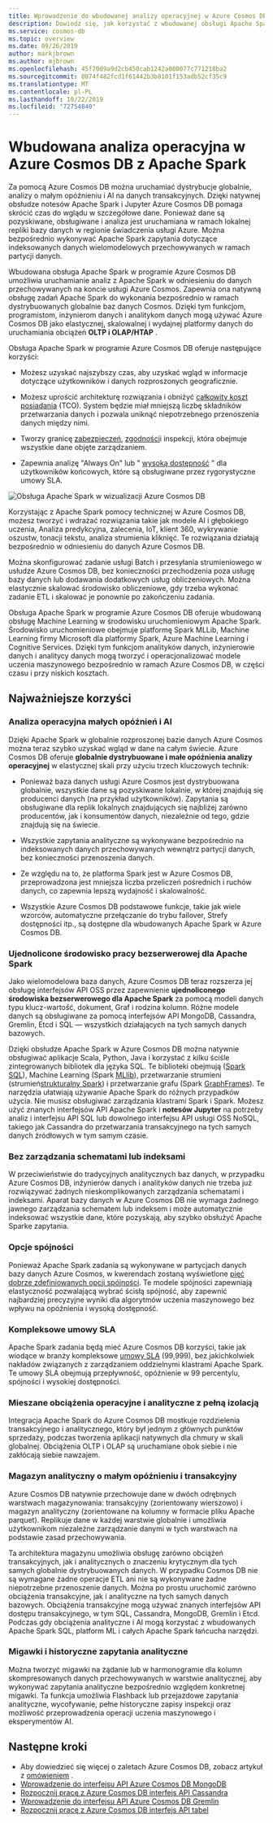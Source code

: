 ```yaml
---
title: Wprowadzenie do wbudowanej analizy operacyjnej w Azure Cosmos DB z Apache Spark
description: Dowiedz się, jak korzystać z wbudowanej obsługi Apache Spark w Azure Cosmos DB do uruchamiania analiz operacyjnych i AI
ms.service: cosmos-db
ms.topic: overview
ms.date: 09/26/2019
author: markjbrown
ms.author: mjbrown
ms.openlocfilehash: 45f70d9a9d2cb450cab1242a080077c771218ba2
ms.sourcegitcommit: 8074f482fcd1f61442b3b8101f153adb52cf35c9
ms.translationtype: MT
ms.contentlocale: pl-PL
ms.lasthandoff: 10/22/2019
ms.locfileid: "72754840"
---
```

# <a name="built-in-operational-analytics-in-azure-cosmos-db-with-apache-spark"></a>Wbudowana analiza operacyjna w Azure Cosmos DB z Apache Spark

Za pomocą Azure Cosmos DB można uruchamiać dystrybucje globalnie, analizy o małym opóźnieniu i AI na danych transakcyjnych. Dzięki natywnej obsłudze notesów Apache Spark i Jupyter Azure Cosmos DB pomaga skrócić czas do wglądu w szczegółowe dane. Ponieważ dane są pozyskiwane, obsługiwane i analiza jest uruchamiana w ramach lokalnej repliki bazy danych w regionie świadczenia usługi Azure. Można bezpośrednio wykonywać Apache Spark zapytania dotyczące indeksowanych danych wielomodelowych przechowywanych w ramach partycji danych.

Wbudowana obsługa Apache Spark w programie Azure Cosmos DB umożliwia uruchamianie analiz z Apache Spark w odniesieniu do danych przechowywanych na koncie usługi Azure Cosmos. Zapewnia ona natywną obsługę zadań Apache Spark do wykonania bezpośrednio w ramach dystrybuowanych globalnie baz danych Cosmos. Dzięki tym funkcjom, programistom, inżynierom danych i analitykom danych mogą używać Azure Cosmos DB jako elastycznej, skalowalnej i wydajnej platformy danych do uruchamiania obciążeń **OLTP i OLAP/HTAP** .

Obsługa Apache Spark w programie Azure Cosmos DB oferuje następujące korzyści:

* Możesz uzyskać najszybszy czas, aby uzyskać wgląd w informacje dotyczące użytkowników i danych rozproszonych geograficznie.

* Możesz uprościć architekturę rozwiązania i obniżyć [całkowity koszt posiadania](total-cost-ownership.md) (TCO). System będzie miał mniejszą liczbę składników przetwarzania danych i pozwala uniknąć niepotrzebnego przenoszenia danych między nimi.

* Tworzy granicę [zabezpieczeń](secure-access-to-data.md), [zgodności](compliance.md)i inspekcji, która obejmuje wszystkie dane objęte zarządzaniem.

* Zapewnia analizę "Always On" lub " [wysoką dostępność](high-availability.md) " dla użytkowników końcowych, które są obsługiwane przez rygorystyczne umowy SLA.

![Obsługa Apache Spark w wizualizacji Azure Cosmos DB](./media/spark-api-introduction/spark-api-visualization.png)
 
Korzystając z Apache Spark pomocy technicznej w Azure Cosmos DB, możesz tworzyć i wdrażać rozwiązania takie jak modele AI i głębokiego uczenia, Analiza predykcyjna, zalecenia, IoT, klient 360, wykrywanie oszustw, tonacji tekstu, analiza strumienia kliknięć. Te rozwiązania działają bezpośrednio w odniesieniu do danych Azure Cosmos DB.

Można skonfigurować zadanie usługi Batch i przesyłania strumieniowego w usłudze Azure Cosmos DB, bez konieczności przechodzenia poza usługę bazy danych lub dodawania dodatkowych usług obliczeniowych. Można elastycznie skalować środowisko obliczeniowe, gdy trzeba wykonać zadanie ETL i skalować je ponownie po zakończeniu zadania.

Obsługa Apache Spark w programie Azure Cosmos DB oferuje wbudowaną obsługę Machine Learning w środowisku uruchomieniowym Apache Spark. Środowisko uruchomieniowe obejmuje platformę Spark MLLib, Machine Learning firmy Microsoft dla platformy Spark, Azure Machine Learning i Cognitive Services. Dzięki tym funkcjom analityków danych, inżynierowie danych i analitycy danych mogą tworzyć i operacjonalizować modele uczenia maszynowego bezpośrednio w ramach Azure Cosmos DB, w części czasu i przy niskich kosztach.


## <a name="key-benefits"></a>Najważniejsze korzyści

### <a name="low-latency-operational-analytics-and-ai"></a>Analiza operacyjna małych opóźnień i AI

Dzięki Apache Spark w globalnie rozproszonej bazie danych Azure Cosmos można teraz szybko uzyskać wgląd w dane na całym świecie. Azure Cosmos DB oferuje **globalnie dystrybuowane i małe opóźnienia analizy operacyjnej** w elastycznej skali przy użyciu trzech kluczowych technik:

* Ponieważ baza danych usługi Azure Cosmos jest dystrybuowana globalnie, wszystkie dane są pozyskiwane lokalnie, w której znajdują się producenci danych (na przykład użytkowników). Zapytania są obsługiwane dla replik lokalnych znajdujących się najbliżej zarówno producentów, jak i konsumentów danych, niezależnie od tego, gdzie znajdują się na świecie.

* Wszystkie zapytania analityczne są wykonywane bezpośrednio na indeksowanych danych przechowywanych wewnątrz partycji danych, bez konieczności przenoszenia danych.

* Ze względu na to, że platforma Spark jest w Azure Cosmos DB, przeprowadzona jest mniejsza liczba przeliczeń pośrednich i ruchów danych, co zapewnia lepszą wydajność i skalowalność.

* Wszystkie Azure Cosmos DB podstawowe funkcje, takie jak wiele wzorców, automatyczne przełączanie do trybu failover, Strefy dostępności itp., są dostępne dla wbudowanych Apache Spark w Azure Cosmos DB.

### <a name="unified-serverless-experience-for-apache-spark"></a>Ujednolicone środowisko pracy bezserwerowej dla Apache Spark

Jako wielomodelowa baza danych, Azure Cosmos DB teraz rozszerza jej obsługę interfejsów API OSS przez zapewnienie **ujednoliconego środowiska bezserwerowego dla Apache Spark** za pomocą modeli danych typu klucz-wartość, dokument, Graf i rodzina kolumn. Różne modele danych są obsługiwane za pomocą interfejsów API MongoDB, Cassandra, Gremlin, Etcd i SQL — wszystkich działających na tych samych danych bazowych. 

Dzięki obsłudze Apache Spark w Azure Cosmos DB można natywnie obsługiwać aplikacje Scala, Python, Java i korzystać z kilku ściśle zintegrowanych bibliotek dla języka SQL. Te biblioteki obejmują ([Spark SQL](https://spark.apache.org/sql/)), Machine Learning (Spark [MLlib](https://spark.apache.org/mllib/)), przetwarzanie strumieni (strumień[strukturalny Spark](https://spark.apache.org/streaming/)) i przetwarzanie grafu (Spark [GraphFrames]( https://docs.databricks.com/spark/latest/graph-analysis/graphframes/user-guide-python.html)). Te narzędzia ułatwiają używanie Apache Spark do różnych przypadków użycia. Nie musisz obsługiwać zarządzania klastrami Spark i Spark. Możesz użyć znanych interfejsów API Apache Spark i **notesów Jupyter** na potrzeby analiz i interfejsu API SQL lub dowolnego interfejsu API usługi OSS NoSQL, takiego jak Cassandra do przetwarzania transakcyjnego na tych samych danych źródłowych w tym samym czasie.

### <a name="no-schema-or-index-management"></a>Bez zarządzania schematami lub indeksami

W przeciwieństwie do tradycyjnych analitycznych baz danych, w przypadku Azure Cosmos DB, inżynierów danych i analityków danych nie trzeba już rozwiązywać żadnych nieskomplikowanych zarządzania schematami i indeksami. Aparat bazy danych w Azure Cosmos DB nie wymaga żadnego jawnego zarządzania schematem lub indeksem i może automatycznie indeksować wszystkie dane, które pozyskają, aby szybko obsłużyć Apache Sparke zapytania.

### <a name="consistency-choices"></a>Opcje spójności

Ponieważ Apache Spark zadania są wykonywane w partycjach danych bazy danych Azure Cosmos, w kwerendach zostaną wyświetlone [pięć dobrze zdefiniowanych opcji spójności](consistency-levels.md). Te modele spójności zapewniają elastyczność pozwalającą wybrać ścisłą spójność, aby zapewnić najbardziej precyzyjne wyniki dla algorytmów uczenia maszynowego bez wpływu na opóźnienia i wysoką dostępność.

### <a name="comprehensive-slas"></a>Kompleksowe umowy SLA

Apache Spark zadania będą mieć Azure Cosmos DB korzyści, takie jak wiodące w branży kompleksowe [umowy SLA](https://azure.microsoft.com/support/legal/sla/documentdb/v1_1/) (99,999), bez jakichkolwiek nakładów związanych z zarządzaniem oddzielnymi klastrami Apache Spark. Te umowy SLA obejmują przepływność, opóźnienie w 99 percentylu, spójności i wysokiej dostępności. 

### <a name="mixed-operational-and-analytical-workloads-with-complete-isolation"></a>Mieszane obciążenia operacyjne i analityczne z pełną izolacją

Integracja Apache Spark do Azure Cosmos DB mostkuje rozdzielenia transakcyjnego i analitycznego, który był jednym z głównych punktów sprzedaży, podczas tworzenia aplikacji natywnych dla chmury w skali globalnej. Obciążenia OLTP i OLAP są uruchamiane obok siebie i nie zakłócają siebie nawzajem.

### <a name="low-latency-analytical-and-transactional-storage"></a>Magazyn analityczny o małym opóźnieniu i transakcyjny

Azure Cosmos DB natywnie przechowuje dane w dwóch odrębnych warstwach magazynowania: transakcyjny (zorientowany wierszowo) i magazyn analityczny (zorientowane na kolumny w formacie pliku Apache parquet). Replikuje dane w każdej warstwie globalnie i umożliwia użytkownikom niezależne zarządzanie danymi w tych warstwach na podstawie zasad przechowywania.

Ta architektura magazynu umożliwia obsługę zarówno obciążeń transakcyjnych, jak i analitycznych o znaczeniu krytycznym dla tych samych globalnie dystrybuowanych danych. W przypadku Cosmos DB nie są wymagane żadne operacje ETL ani nie są wykonywane żadne niepotrzebne przenoszenie danych. Można po prostu uruchomić zarówno obciążenia transakcyjne, jak i analityczne na tych samych danych bazowych. Obciążenia transakcyjne mogą używać znanych interfejsów API dostępu transakcyjnego, w tym SQL, Cassandra, MongoDB, Gremlin i Etcd. Podczas gdy obciążenia analityczne i AI mogą korzystać z wbudowanych Apache Spark SQL, platform ML i całych Apache Spark łańcucha narzędzi.

### <a name="snapshots-and-historical-analytical-queries"></a>Migawki i historyczne zapytania analityczne

Można tworzyć migawki na żądanie lub w harmonogramie dla kolumn skompresowanych danych przechowywanych w warstwie analitycznej, aby wykonywać zapytania analityczne bezpośrednio względem konkretnej migawki. Ta funkcja umożliwia Flashback lub przejazdowe zapytania analityczne, wycofywanie, pełne historyczne zapisy inspekcji oraz możliwość przeprowadzenia operacji uczenia maszynowego i eksperymentów AI.

## <a name="next-steps"></a>Następne kroki

* Aby dowiedzieć się więcej o zaletach Azure Cosmos DB, zobacz artykuł z [omówieniem](introduction.md) .
* [Wprowadzenie do interfejsu API Azure Cosmos DB MongoDB](mongodb-introduction.md)
* [Rozpocznij pracę z Azure Cosmos DB interfejs API Cassandra](cassandra-introduction.md)
* [Wprowadzenie do interfejsu API Azure Cosmos DB Gremlin](graph-introduction.md)
* [Rozpocznij pracę z Azure Cosmos DB interfejs API tabel](table-introduction.md)